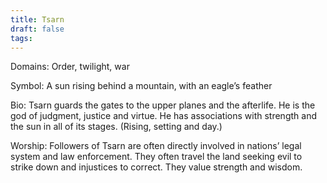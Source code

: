 ```yaml
---
title: Tsarn
draft: false
tags:
---
```

 
Domains: Order, twilight, war

Symbol: A sun rising behind a mountain, with an eagle’s feather

Bio: Tsarn guards the gates to the upper planes and the afterlife. He is the god of judgment, justice and virtue. He has associations with strength and the sun in all of its stages. (Rising, setting and day.)

Worship: Followers of Tsarn are often directly involved in nations’ legal system and law enforcement. They often travel the land seeking evil to strike down and injustices to correct. They value strength and wisdom.